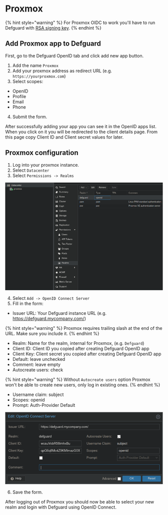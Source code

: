 # Proxmox

{% hint style="warning" %}
For Proxmox OIDC to work you'll have to run Defguard with
[RSA signing key](../setting-up-your-instance/docker-compose.md#openid-rsa-setup).
{% endhint %}

## Add Proxmox app to Defguard

First, go to the Defguard OpenID tab and click add new app button.

1. Add the name `Proxmox`
2. Add your proxmox address as redirect URL (e.g. `https://yourproxmox.com`)
3. Select scopes:

* OpenID
* Profile
* Email
* Phone

4. Submit the form.

After successfully adding your app you can see it in the OpenID apps list.
When you click on it you will be redirected to the client details page.
From this page copy Client ID and Client secret values for later.

## Proxmox configuration

1. Log into your proxmox instance.
2. Select `Datacenter`
3. Select `Permissions -> Realms`

![Proxmox Realm Settings](../../.gitbook/assets/proxmox-oidc-1.png)

4. Select `Add -> OpenID Connect Server`
5. Fill in the form:

* Issuer URL: Your Defguard instance URL (e.g. https://defguard.mycompany.com/)

{% hint style="warning" %}
Proxmox requires trailing slash at the end of the URL. Make sure you include it.
{% endhint %}

* Realm: Name for the realm, internal for Proxmox, (e.g. `Defguard`)
* Client ID: Client ID you copied after creating Defguard OpenID app
* Client Key: Client secret you copied after creating Defguard OpenID app
* Default: leave unchecked
* Comment: leave empty
* Autocreate users: check

{% hint style="warning" %}
Without `Autocreate users` option Proxmox won't be able to create new users, only log in existing ones.
{% endhint %}

* Username claim: subject
* Scopes: openid
* Prompt: Auth-Provider Default

![Proxmox OIDC Form](../../.gitbook/assets/proxmox-oidc-2.png)

6. Save the form.

After logging out of Proxmox you should now be able to select your new realm and login with Defguard
using OpenID Connect.
